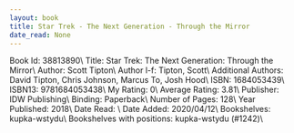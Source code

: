 ```yaml
---
layout: book
title: Star Trek - The Next Generation - Through the Mirror
date_read: None
---
```


Book Id: 38813890\ 
Title: Star Trek: The Next Generation: Through the Mirror\ 
Author: Scott Tipton\ 
Author l-f: Tipton, Scott\ 
Additional Authors: David Tipton, Chris     Johnson, Marcus To, Josh Hood\ 
ISBN: 1684053439\ 
ISBN13: 9781684053438\ 
My Rating: 0\ 
Average Rating: 3.81\ 
Publisher: IDW Publishing\ 
Binding: Paperback\ 
Number of Pages: 128\ 
Year Published: 2018\ 
Date Read: \ 
Date Added: 2020/04/12\ 
Bookshelves: kupka-wstydu\ 
Bookshelves with positions: kupka-wstydu (#1242)\ 


